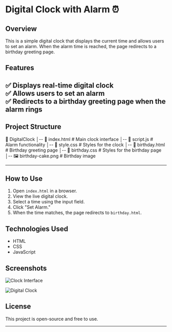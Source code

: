 # Digital Clock with Alarm ⏰

## Overview
This is a simple digital clock that displays the current time and allows users to set an alarm. When the alarm time is reached, the page redirects to a birthday greeting page.  

## Features  
✅ Displays real-time digital clock  
✅ Allows users to set an alarm  
✅ Redirects to a birthday greeting page when the alarm rings  
------------------------------------------------------------------------------------

## Project Structure  
📂 DigitalClock │-- 📄 index.html # Main clock interface │-- 📄 script.js # Alarm functionality │-- 📄 style.css # Styles for the clock │-- 📄 birthday.html # Birthday greeting page │-- 📄 birthday.css # Styles for the birthday page │-- 🖼️ birthday-cake.png # Birthday image

------------------------------------------------------------------------------------
## How to Use  
1. Open `index.html` in a browser.  
2. View the live digital clock.  
3. Select a time using the input field.  
4. Click "Set Alarm."  
5. When the time matches, the page redirects to `birthday.html`.  

## Technologies Used  
- HTML  
- CSS  
- JavaScript  

## Screenshots  
![Clock Interface](images/clock_Screenshots.png)  
 

![Digital Clock](images/screenshot.png)
 

## License  
This project is open-source and free to use.  

---
